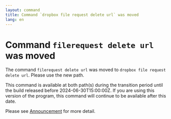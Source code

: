```yaml
---
layout: command
title: Command `dropbox file request delete url` was moved
lang: en
---
```


# Command `filerequest delete url` was moved

The command `filerequest delete url` was moved to `dropbox file request delete url`. Please use the new path.

This command is available at both path(s) during the transition period until the build released before 2024-06-30T15:00:00Z. If you are using this version of the program, this command will continue to be available after this date.

Please see [Announcement](https://github.com/watermint/toolbox/discussions/799) for more detail.


